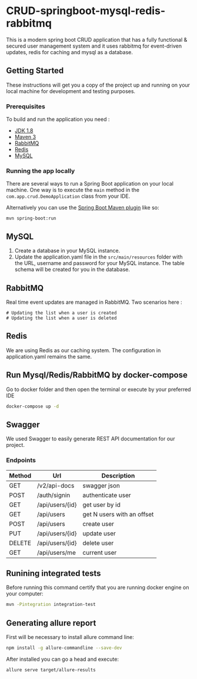 # CRUD-springboot-mysql-redis-rabbitmq

This is a modern spring boot CRUD application that has a fully functional & secured user management system and it uses rabbitmq for event-driven updates, redis for caching and mysql as a database. 

## Getting Started

These instructions will get you a copy of the project up and running on your local machine for development and testing purposes.

### Prerequisites

To build and run the application you need : 

- [JDK 1.8](http://www.oracle.com/technetwork/java/javase/downloads/jdk8-downloads-2133151.html)
- [Maven 3](https://maven.apache.org)
- [RabbitMQ](https://www.rabbitmq.com/)
- [Redis](https://redis.io/)
- [MySQL](https://www.mysql.com/)

### Running the app locally

There are several ways to run a Spring Boot application on your local machine. One way is to execute the `main` method in the `com.app.crud.DemoApplication` class from your IDE.

Alternatively you can use the [Spring Boot Maven plugin](https://docs.spring.io/spring-boot/docs/current/reference/html/build-tool-plugins-maven-plugin.html) like so:

```shell
mvn spring-boot:run
```

## MySQL

1. Create a database in your MySQL instance.
2. Update the application.yaml file in the `src/main/resources` folder with the URL, username and password for your MySQL instance. The table schema will be created for you in the database.

## RabbitMQ
Real time event updates are managed in RabbitMQ. Two scenarios here : 

```shell
# Updating the list when a user is created
# Updating the list when a user is deleted
```

## Redis

We are using Redis as our caching system. The configuration in application.yaml remains the same. 

## Run Mysql/Redis/RabbitMQ by docker-compose
Go to docker folder and then open the terminal or execute by your preferred IDE
```bash
docker-compose up -d
```

## Swagger
We used Swagger to easily generate REST API documentation for our project. 

### Endpoints

|Method | 	Url		| 	Description |
|-------| ------- | ----------- |
|GET| /v2/api-docs| 	swagger json|
|POST|/auth/signin| authenticate user|
|GET|/api/users/{id}| 	get user by id|
|GET|/api/users| 	get N users with an offset|
|POST|/api/users| create user|
|PUT|/api/users/{id}| update user|
|DELETE|/api/users/{id}| delete user|
|GET|/api/users/me| current user|


## Runining integrated tests
Before running this command certify that you are running docker engine on your computer:
```bash
mvn -Pintegration integration-test
```


## Generating allure report
First will be necessary to install allure command line:
```bash
npm install -g allure-commandline --save-dev
```
After installed you can go a head and execute:
```bash
allure serve target/allure-results
```
